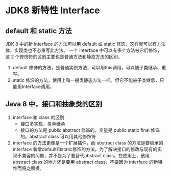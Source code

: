 # JDK8 新特性 Interface

## default 和 static 方法
JDK 8 中的新 interface 的方法可以用 default 或 static 修饰，这样就可以有方法体，实现类也不必重写此方法。
一个 interface 中可以有多个方法被它们修饰，这 2 个修饰符的区别主要也是普通方法和静态方法的区别。
1. default 修饰的方法，是普通实例方法，可以用this调用，可以被子类继承、重写。
2. static 修饰的方法，使用上和一般类静态方法一样。但它不能被子类继承，只能用Interface调用。

## Java 8 中，接口和抽象类的区别
1. interface 和 class 的区别
   - 接口多实现，类单继承
   - 接口的方法是 public abstract 修饰的，变量是 public static final 修饰的。abstract class 可以用其他修饰符
2. interface 的方法更像是一个扩展插件，而 abstract class 的方法是要继承的
   interface 新增default和static修饰的方法，为了解决接口的修改与现有的实现不兼容的问题，并不是为了要替代abstract class。在使用上，该用 abstract class 的地方还是要用 abstract class，不要因为 interface 的新特性而将之替换。

